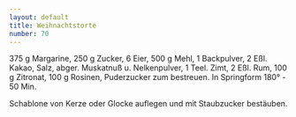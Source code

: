 ```yaml
---
layout: default
title: Weihnachtstorte
number: 70
---
```


375 g Margarine, 250 g Zucker, 6 Eier, 500 g Mehl, 1 Backpulver, 2 Eßl. Kakao, Salz, abger. Muskatnuß u. Nelkenpulver, 1 Teel. Zimt, 2 Eßl. Rum, 100 g Zitronat, 100 g Rosinen, Puderzucker zum bestreuen. In Springform 180° - 50 Min.

Schablone von Kerze oder Glocke auflegen und mit Staubzucker bestäuben.
